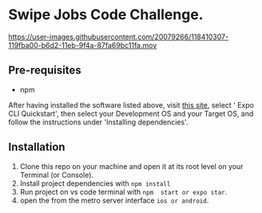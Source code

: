 # Swipe Jobs Code Challenge.

https://user-images.githubusercontent.com/20079266/118410307-119fba00-b6d2-11eb-9f4a-87fa69bc11fa.mov

## Pre-requisites

- npm


After having installed the software listed above, visit 
[this site](https://reactnative.dev/docs/environment-setup), select ' Expo CLI Quickstart', then select your Development OS and your Target OS, and 
follow the instructions under 'Installing dependencies'.

## Installation

1. Clone this repo on your machine and open it at its root level on your 
Terminal (or Console).
2. Install project dependencies with `npm install`
3. Run project on vs code  terminal with `npm  start or expo star`.
5. open the from the metro server interface `ios or android`.





